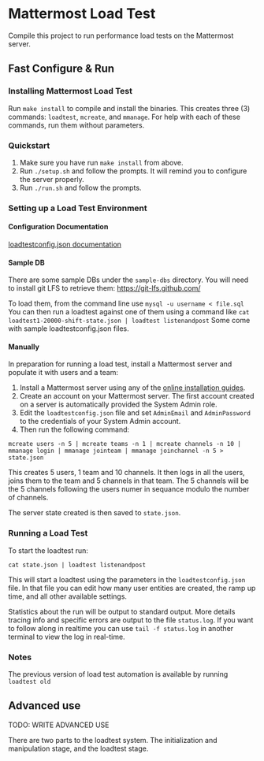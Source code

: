 # Mattermost Load Test

Compile this project to run performance load tests on the Mattermost server. 

## Fast Configure & Run

### Installing Mattermost Load Test

Run `make install` to compile and install the binaries. This creates three (3) commands: `loadtest`, `mcreate`, and `mmanage`. For help with each of these commands, run them without parameters.

### Quickstart

1. Make sure you have run `make install` from above.
2. Run `./setup.sh` and follow the prompts. It will remind you to configure the server properly.
2. Run `./run.sh` and follow the prompts.

### Setting up a Load Test Environment 

#### Configuration Documentation

[loadtestconfig.json documentation](loadtestconfig.md)

#### Sample DB

There are some sample DBs under the `sample-dbs` directory. You will need to install git LFS to retrieve them: https://git-lfs.github.com/

To load them, from the command line use `mysql -u username < file.sql`
You can then run a loadtest against one of them using a command like `cat loadtest1-20000-shift-state.json | loadtest listenandpost`
Some come with sample loadtestconfig.json files. 

#### Manually

In preparation for running a load test, install a Mattermost server and populate it with users and a team: 

1. Install a Mattermost server using any of the [online installation guides](https://docs.mattermost.com/guides/administrator.html#install-guides). 
2. Create an account on your Mattermost server. The first account created on a server is automatically provided the System Admin role. 
3. Edit the `loadtestconfig.json` file and set `AdminEmail` and `AdminPassword` to the credentials of your System Admin account. 
4. Then run the following command:

```
mcreate users -n 5 | mcreate teams -n 1 | mcreate channels -n 10 | mmanage login | mmanage jointeam | mmanage joinchannel -n 5 > state.json
```

This creates 5 users, 1 team and 10 channels. It then logs in all the users, joins them to the team and 5 channels in that team. The 5 channels will be the 5 channels following the users numer in sequance modulo the number of channels. 

The server state created is then saved to `state.json`.

### Running a Load Test 

To start the loadtest run:
```
cat state.json | loadtest listenandpost
```

This will start a loadtest using the parameters in the `loadtestconfig.json` file. In that file you can edit how many user entities are created, the ramp up time, and all other available settings.

Statistics about the run will be output to standard output. More details tracing info and specific errors are output to the file `status.log`. If you want to follow along in realtime you can use `tail -f status.log` in another terminal to view the log in real-time. 

### Notes 

The previous version of load test automation is available by running `loadtest old`

## Advanced use

TODO: WRITE ADVANCED USE

There are two parts to the loadtest system. The initialization and manipulation stage, and the loadtest stage. 
